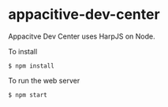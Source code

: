 appacitive-dev-center
=====================

Appacitve Dev Center uses HarpJS on Node.

To install

    $ npm install
   
To run the web server

    $ npm start
